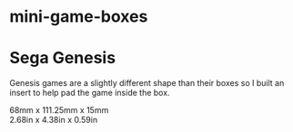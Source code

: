 # mini-game-boxes
# Sega Genesis
Genesis games are a slightly different shape than their boxes so I built an insert to help pad the game inside the box.

68mm x 111.25mm x 15mm		
2.68in x 4.38in x 0.59in
